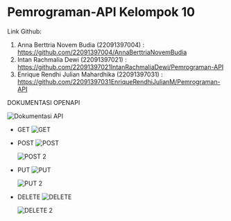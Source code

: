 # Pemrograman-API Kelompok 10

Link Github:

1. Anna Berttria Novem Budia (22091397004) : https://github.com/22091397004/AnnaBerttriaNovemBudia
2. Intan Rachmalia Dewi (22091397021) : https://github.com/22091397021IntanRachmaliaDewi/Pemrograman-API
3. Enrique Rendhi Julian Mahardhika (22091397031) : https://github.com/22091397031EnriqueRendhiJulianM/Pemrograman-API

DOKUMENTASI OPENAPI

![Dokumentasi API](https://github.com/22091397021IntanRachmaliaDewi/Pemrograman-API/assets/124522757/a778fc35-c8ee-4095-a8e8-d51cca49c7ca)

- GET
  ![GET](https://github.com/22091397021IntanRachmaliaDewi/Pemrograman-API/assets/124522757/37d6b3d9-6d97-4a4d-82df-96fb6ffa625c)

- POST
  ![POST](https://github.com/22091397021IntanRachmaliaDewi/Pemrograman-API/assets/124522757/3a967319-b1a0-4984-a5f5-f5e724b831d0)

  ![POST 2](https://github.com/22091397021IntanRachmaliaDewi/Pemrograman-API/assets/124522757/cc25e082-8d47-40d1-900e-ea0a4a39d710)

- PUT
  ![PUT](https://github.com/22091397021IntanRachmaliaDewi/Pemrograman-API/assets/124522757/085a0339-10bb-4ce3-9749-40c2b3723fe5)

  ![PUT 2](https://github.com/22091397021IntanRachmaliaDewi/Pemrograman-API/assets/124522757/b1cdff5a-cf65-42a7-a319-7dfd9368f4d8)

- DELETE
  ![DELETE](https://github.com/22091397021IntanRachmaliaDewi/Pemrograman-API/assets/124522757/d96eba9f-eab4-4432-b29f-df2b2c95da4e)

  ![DELETE 2](https://github.com/22091397021IntanRachmaliaDewi/Pemrograman-API/assets/124522757/a4e0e502-7d89-41f2-9a75-5fb3a78c1c33)

  
